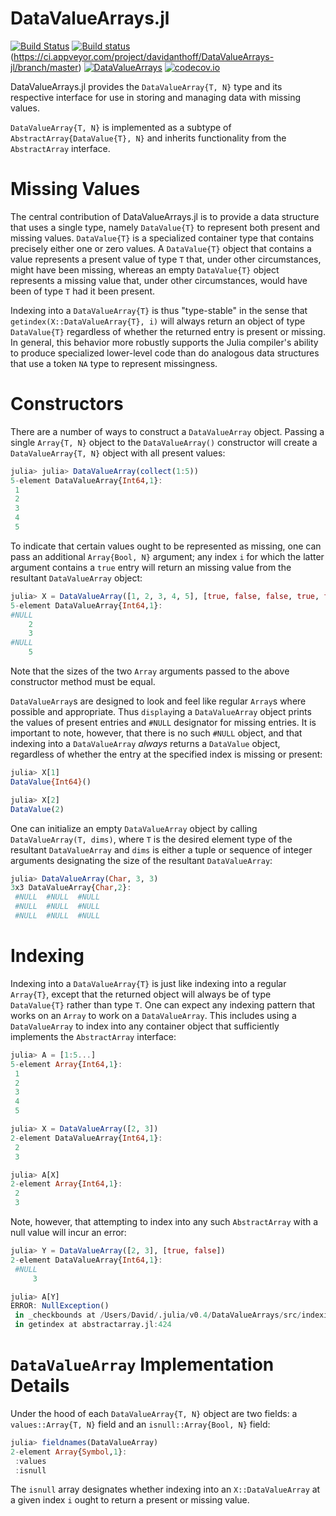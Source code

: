 
DataValueArrays.jl
=================
[![Build Status](https://travis-ci.org/davidanthoff/DataValueArrays.jl.svg?branch=master)](https://travis-ci.org/davidanthoff/DataValueArrays.jl)
[![Build status](https://ci.appveyor.com/api/projects/status/hspknlh93ma48ixr/branch/master?svg=true)](https://ci.appveyor.com/project/davidanthoff/datavaluearrays-jl/branch/master)(https://ci.appveyor.com/project/davidanthoff/DataValueArrays-jl/branch/master)
[![DataValueArrays](http://pkg.julialang.org/badges/DataValueArrays_0.6.svg)](http://pkg.julialang.org/?pkg=DataValueArrays)
[![codecov.io](http://codecov.io/github/davidanthoff/DataValueArrays.jl/coverage.svg?branch=master)](http://codecov.io/github/davidanthoff/DataValueArrays.jl?branch=master)

DataValueArrays.jl provides the `DataValueArray{T, N}` type and its respective interface for use in storing and managing data with missing values.

`DataValueArray{T, N}` is implemented as a subtype of `AbstractArray{DataValue{T}, N}` and inherits functionality from the `AbstractArray` interface.

Missing Values
==============
The central contribution of DataValueArrays.jl is to provide a data structure that uses a single type, namely `DataValue{T}` to represent both present and missing values. `DataValue{T}` is a specialized container type that contains precisely either one or zero values. A `DataValue{T}` object that contains a value represents a present value of type `T` that, under other circumstances, might have been missing, whereas an empty `DataValue{T}` object represents a missing value that, under other circumstances, would have been of type `T` had it been present.

Indexing into a `DataValueArray{T}` is thus "type-stable" in the sense that `getindex(X::DataValueArray{T}, i)` will always return an object of type `DataValue{T}` regardless of whether the returned entry is present or missing. In general, this behavior more robustly supports the Julia compiler's ability to produce specialized lower-level code than do analogous data structures that use a token `NA` type to represent missingness.

Constructors
============
There are a number of ways to construct a `DataValueArray` object. Passing a single `Array{T, N}` object to the `DataValueArray()` constructor will create a `DataValueArray{T, N}` object with all present values:
```julia
julia> julia> DataValueArray(collect(1:5))
5-element DataValueArray{Int64,1}:
 1
 2
 3
 4
 5
 ```
 To indicate that certain values ought to be represented as missing, one can pass an additional `Array{Bool, N}` argument; any index `i` for which the latter argument contains a `true` entry will return an missing value from the resultant `DataValueArray` object:
 ```julia
julia> X = DataValueArray([1, 2, 3, 4, 5], [true, false, false, true, false])
5-element DataValueArray{Int64,1}:
 #NULL
     2
     3
 #NULL
     5
 ```
 Note that the sizes of the two `Array` arguments passed to the above constructor method must be equal.
 
 `DataValueArray`s are designed to look and feel like regular `Array`s where possible and appropriate. Thus `display`ing a `DataValueArray` object prints the values of present entries and `#NULL` designator for missing entries. It is important to note, however, that there is no such `#NULL` object, and that indexing into a `DataValueArray` *always* returns a `DataValue` object, regardless of whether the entry at the specified index is missing or present:

```julia
julia> X[1]
DataValue{Int64}()

julia> X[2]
DataValue(2)
```

One can initialize an empty `DataValueArray` object by calling `DataValueArray(T, dims)`, where `T` is the desired element type of the resultant `DataValueArray` and `dims` is either a tuple or sequence of integer arguments designating the size of the resultant `DataValueArray`:

```julia
julia> DataValueArray(Char, 3, 3)
3x3 DataValueArray{Char,2}:
 #NULL  #NULL  #NULL
 #NULL  #NULL  #NULL
 #NULL  #NULL  #NULL
 ```

Indexing
========
Indexing into a `DataValueArray{T}` is just like indexing into a regular `Array{T}`, except that the returned object will always be of type `DataValue{T}` rather than type `T`. One can expect any indexing pattern that works on an `Array` to work on a `DataValueArray`. This includes using a `DataValueArray` to index into any container object that sufficiently implements the `AbstractArray` interface:
```julia
julia> A = [1:5...]
5-element Array{Int64,1}:
 1
 2
 3
 4
 5

julia> X = DataValueArray([2, 3])
2-element DataValueArray{Int64,1}:
 2
 3

julia> A[X]
2-element Array{Int64,1}:
 2
 3
 ```
 Note, however, that attempting to index into any such `AbstractArray` with a null value will incur an error:
```julia
julia> Y = DataValueArray([2, 3], [true, false])
2-element DataValueArray{Int64,1}:
 #NULL
     3      

julia> A[Y]
ERROR: NullException()
 in _checkbounds at /Users/David/.julia/v0.4/DataValueArrays/src/indexing.jl:73
 in getindex at abstractarray.jl:424
 ```

`DataValueArray` Implementation Details
======================
Under the hood of each `DataValueArray{T, N}` object are two fields: a `values::Array{T, N}` field and an `isnull::Array{Bool, N}` field:
```julia
julia> fieldnames(DataValueArray)
2-element Array{Symbol,1}:
 :values
 :isnull
 ```
The `isnull` array designates whether indexing into an `X::DataValueArray` at a given index `i` ought to return a present or missing value.

